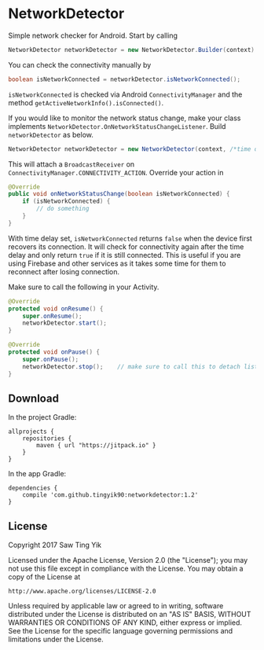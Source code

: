 # NetworkDetector
Simple network checker for Android. Start by calling
```Java
NetworkDetector networkDetector = new NetworkDetector.Builder(context).build();
```

You can check the connectivity manually by
```Java
boolean isNetworkConnected = networkDetector.isNetworkConnected();
```

`isNetworkConnected` is checked via Android `ConnectivityManager` and the method `getActiveNetworkInfo().isConnected()`.

If you would like to monitor the network status change, make your class implements `NetworkDetector.OnNetworkStatusChangeListener`. Build `networkDetector` as below.
```Java
NetworkDetector networkDetector = new NetworkDetector(context, /*time delay*/ 3000L, /*OnNetworkStatusChangeListener*/ this);
```

This will attach a `BroadcastReceiver` on `ConnectivityManager.CONNECTIVITY_ACTION`. Override your action in
```Java
@Override
public void onNetworkStatusChange(boolean isNetworkConnected) {
    if (isNetworkConnected) {
        // do something
    }
}
```

With time delay set, `isNetworkConnected` returns `false` when the device first recovers its connection.
It will check for connectivity again after the time delay and only return `true` if it is still connected.
This is useful if you are using Firebase and other services as it takes some time for them to reconnect after losing connection. 

Make sure to call the following in your Activity.
```Java
@Override
protected void onResume() {
    super.onResume();
    networkDetector.start();
}

@Override
protected void onPause() {
    super.onPause();
    networkDetector.stop();    // make sure to call this to detach listener
}
```

## Download
In the project Gradle:
```Gradle
allprojects {
    repositories {
        maven { url "https://jitpack.io" }
    }
}
```

In the app Gradle:
```Gradle
dependencies {
    compile 'com.github.tingyik90:networkdetector:1.2'
}
```

## License
Copyright 2017 Saw Ting Yik

Licensed under the Apache License, Version 2.0 (the "License");
you may not use this file except in compliance with the License.
You may obtain a copy of the License at

    http://www.apache.org/licenses/LICENSE-2.0

Unless required by applicable law or agreed to in writing, software
distributed under the License is distributed on an "AS IS" BASIS,
WITHOUT WARRANTIES OR CONDITIONS OF ANY KIND, either express or implied.
See the License for the specific language governing permissions and
limitations under the License.
